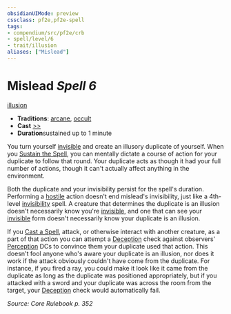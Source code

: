 ```yaml
---
obsidianUIMode: preview
cssclass: pf2e,pf2e-spell
tags:
- compendium/src/pf2e/crb
- spell/level/6
- trait/illusion
aliases: ["Mislead"]
---
```

# Mislead *Spell 6*   
[illusion](../../rules/traits/illusion.md)  

- **Traditions**: [arcane](../../rules/traits/arcane.md), [occult](../../rules/traits/occult.md)
- **Cast** [>>](../../rules/core-rulebook/chapter-9-playing-the-game.md#Actions "Two-Action") 
- **Duration**sustained up to 1 minute

You turn yourself [invisible](../../rules/conditions.md#Invisible) and create an illusory duplicate of yourself. When you [Sustain the Spell](../../rules/actions/sustain-a-spell.md), you can mentally dictate a course of action for your duplicate to follow that round. Your duplicate acts as though it had your full number of actions, though it can't actually affect anything in the environment.

Both the duplicate and your invisibility persist for the spell's duration. Performing a [hostile](../../rules/conditions.md#Hostile) action doesn't end mislead's invisibility, just like a 4th-level [invisibility](invisibility.md) spell. A creature that determines the duplicate is an illusion doesn't necessarily know you're [invisible](../../rules/conditions.md#Invisible), and one that can see your [invisible](../../rules/conditions.md#Invisible) form doesn't necessarily know your duplicate is an illusion.

If you [Cast a Spell](../../rules/actions/cast-a-spell.md), attack, or otherwise interact with another creature, as a part of that action you can attempt a [Deception](../skills.md#Deception) check against observers' [Perception](../skills.md#Perception) DCs to convince them your duplicate used that action. This doesn't fool anyone who's aware your duplicate is an illusion, nor does it work if the attack obviously couldn't have come from the duplicate. For instance, if you fired a ray, you could make it look like it came from the duplicate as long as the duplicate was positioned appropriately, but if you attacked with a sword and your duplicate was across the room from the target, your [Deception](../skills.md#Deception) check would automatically fail.

*Source: Core Rulebook p. 352*
